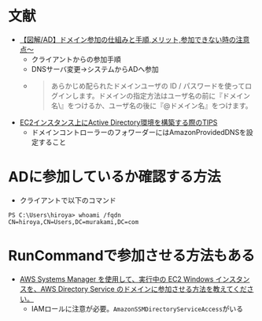 # 文献
- [【図解/AD】ドメイン参加の仕組みと手順,メリット,参加できない時の注意点～](https://milestone-of-se.nesuke.com/sv-advanced/activedirectory/join-to-domain/)
  - クライアントからの参加手順
  - DNSサーバ変更→システムからADへ参加
  - >あらかじめ配られたドメインユーザの ID / パスワードを使ってログインします。ドメインの指定方法はユーザ名の前に『ドメイン名\』をつけるか、ユーザ名の後に『@ドメイン名』をつけます。
- [EC2インスタンス上にActive Directory環境を構築する際のTIPS](https://dev.classmethod.jp/articles/tips-for-build-active-directory-on-ec2/)
  - ドメインコントローラーのフォワーダーにはAmazonProvidedDNSを設定すること
  
# ADに参加しているか確認する方法
- クライアントで以下のコマンド
```
PS C:\Users\hiroya> whoami /fqdn
CN=hiroya,CN=Users,DC=murakami,DC=com
```

# RunCommandで参加させる方法もある
- [AWS Systems Manager を使用して、実行中の EC2 Windows インスタンスを、AWS Directory Service のドメインに参加させる方法を教えてください。](https://aws.amazon.com/jp/premiumsupport/knowledge-center/ec2-systems-manager-dx-domain/)
  - IAMロールに注意が必要。`AmazonSSMDirectoryServiceAccess`がいる
  
